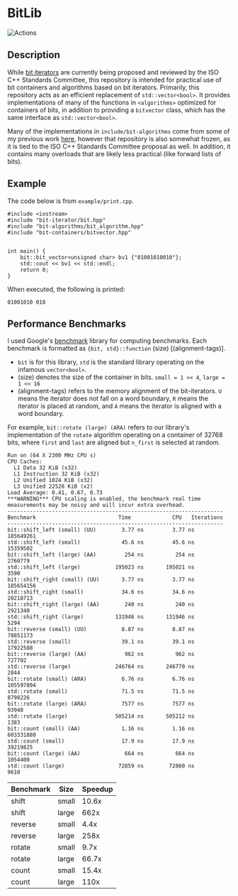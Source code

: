 # BitLib

![Actions](https://github.com/bkille/BitLib/actions/workflows/cmake.yml/badge.svg)


## Description
While [bit iterators](https://github.com/vreverdy/bit) are currently being proposed and reviewed by the ISO C++ Standards Committee, this repository is intended for practical use of bit containers and algorithms based on bit iterators. Primarily, this repository acts as an efficient replacement of `std::vector<bool>`. It provides implementations of many of the functions in `<algorithms>` optimized for containers of bits, in addition to providing a `bitvector` class, which has the same interface as `std::vector<bool>`.

Many of the implementations in `include/bit-algorithms` come from some of my previous work [here](https://github.com/vreverdy/bit-algorithms), however that repository is also somewhat frozen, as it is tied to the ISO C++ Standards Committee proposal as well. In addition, it contains many overloads that are likely less practical (like forward lists of bits). 

## Example
The code below is from `example/print.cpp`. 
```
#include <iostream>
#include "bit-iterator/bit.hpp"
#include "bit-algorithms/bit_algorithm.hpp"
#include "bit-containers/bitvector.hpp"


int main() {
    bit::bit_vector<unsigned char> bv1 {"01001010010"};
    std::cout << bv1 << std::endl;
    return 0;
}
```

When executed, the following is printed:
```
01001010 010
```


## Performance Benchmarks
I used Google's [benchmark](https://github.com/google/benchmark) library for computing benchmarks. Each benchmark is formatted as `{bit, std}::function` (size) [(alignment-tags)].

* `bit` is for this library, `std` is the standard library operating on the infamous `vector<bool>`. 
* (size) denotes the size of the container in bits. `small = 1 << 4`, `large = 1 << 16`
* (alignment-tags) refers to the memory alignment of the bit-iterators. `U` means the iterator does not fall on a word boundary, `R` means the iterator is placed at random, and `A` means the iterator is aligned with a word boundary.

For example, `bit::rotate (large) (ARA)` refers to our library's implementation of the `rotate` algorithm operating on a container of 32768 bits, where `first` and `last` are aligned but `n_first` is selected at random.

```
Run on (64 X 2300 MHz CPU s)
CPU Caches:
  L1 Data 32 KiB (x32)
  L1 Instruction 32 KiB (x32)
  L2 Unified 1024 KiB (x32)
  L3 Unified 22528 KiB (x2)
Load Average: 0.41, 0.67, 0.73
***WARNING*** CPU scaling is enabled, the benchmark real time measurements may be noisy and will incur extra overhead.
--------------------------------------------------------------------
Benchmark                          Time             CPU   Iterations
--------------------------------------------------------------------
bit::shift_left (small) (UU)        3.77 ns         3.77 ns    185649261
std::shift_left (small)             45.6 ns         45.6 ns     15359502
bit::shift_left (large) (AA)         254 ns          254 ns      2760779
std::shift_left (large)           195023 ns       195021 ns         3590
bit::shift_right (small) (UU)       3.77 ns         3.77 ns    185654156
std::shift_right (small)            34.6 ns         34.6 ns     20218713
bit::shift_right (large) (AA)        240 ns          240 ns      2921340
std::shift_right (large)          131946 ns       131946 ns         5294
bit::reverse (small) (UU)           8.87 ns         8.87 ns     78851173
std::reverse (small)                39.1 ns         39.1 ns     17922588
bit::reverse (large) (AA)            962 ns          962 ns       727702
std::reverse (large)              246764 ns       246770 ns         2844
bit::rotate (small) (ARA)           6.76 ns         6.76 ns    105597804
std::rotate (small)                 71.5 ns         71.5 ns      8798226
bit::rotate (large) (ARA)           7577 ns         7577 ns        93948
std::rotate (large)               505214 ns       505212 ns         1383
bit::count (small) (AA)             1.16 ns         1.16 ns    603331880
std::count (small)                  17.9 ns         17.9 ns     39219825
bit::count (large) (AA)              664 ns          664 ns      1054400
std::count (large)                 72859 ns        72860 ns         9610
```

| Benchmark | Size  | Speedup |
|-----------|-------|---------|
| shift     | small | 10.6x   |
| shift     | large | 662x    |
| reverse   | small | 4.4x    |
| reverse   | large | 258x    |
| rotate    | small | 9.7x    |
| rotate    | large | 66.7x   |
| count     | small | 15.4x   |
| count     | large | 110x    |

